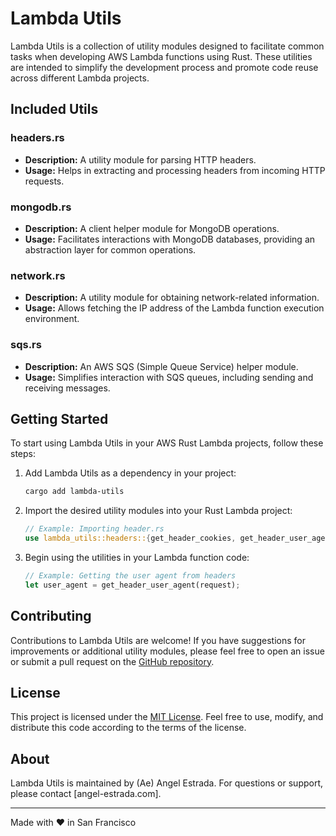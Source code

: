 # Lambda Utils

Lambda Utils is a collection of utility modules designed to facilitate common tasks when developing AWS Lambda functions using Rust. These utilities are intended to simplify the development process and promote code reuse across different Lambda projects.

## Included Utils

### headers.rs
- **Description:** A utility module for parsing HTTP headers.
- **Usage:** Helps in extracting and processing headers from incoming HTTP requests.

### mongodb.rs
- **Description:** A client helper module for MongoDB operations.
- **Usage:** Facilitates interactions with MongoDB databases, providing an abstraction layer for common operations.

### network.rs
- **Description:** A utility module for obtaining network-related information.
- **Usage:** Allows fetching the IP address of the Lambda function execution environment.

### sqs.rs
- **Description:** An AWS SQS (Simple Queue Service) helper module.
- **Usage:** Simplifies interaction with SQS queues, including sending and receiving messages.

## Getting Started
To start using Lambda Utils in your AWS Rust Lambda projects, follow these steps:

1. Add Lambda Utils as a dependency in your  project:

    ```sh
    cargo add lambda-utils
    ```

2. Import the desired utility modules into your Rust Lambda project:

    ```rust
    // Example: Importing header.rs
    use lambda_utils::headers::{get_header_cookies, get_header_user_agent};
    ```

3. Begin using the utilities in your Lambda function code:

    ```rust
    // Example: Getting the user agent from headers
    let user_agent = get_header_user_agent(request);
    ```

## Contributing
Contributions to Lambda Utils are welcome! If you have suggestions for improvements or additional utility modules, please feel free to open an issue or submit a pull request on the [GitHub repository](https://github.com/MadeByAe/lambda-utils).

## License
This project is licensed under the [MIT License](LICENSE.md). Feel free to use, modify, and distribute this code according to the terms of the license.

## About
Lambda Utils is maintained by (Ae) Angel Estrada. For questions or support, please contact [angel-estrada.com].

---

Made with ❤️ in San Francisco
